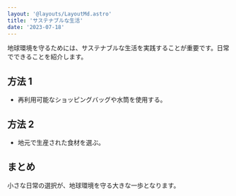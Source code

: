 ```yaml
---
layout: '@layouts/LayoutMd.astro'
title: 'サステナブルな生活'
date: '2023-07-18'
---
```


地球環境を守るためには、サステナブルな生活を実践することが重要です。日常でできることを紹介します。

## 方法 1

- 再利用可能なショッピングバッグや水筒を使用する。

## 方法 2

- 地元で生産された食材を選ぶ。

## まとめ

小さな日常の選択が、地球環境を守る大きな一歩となります。
